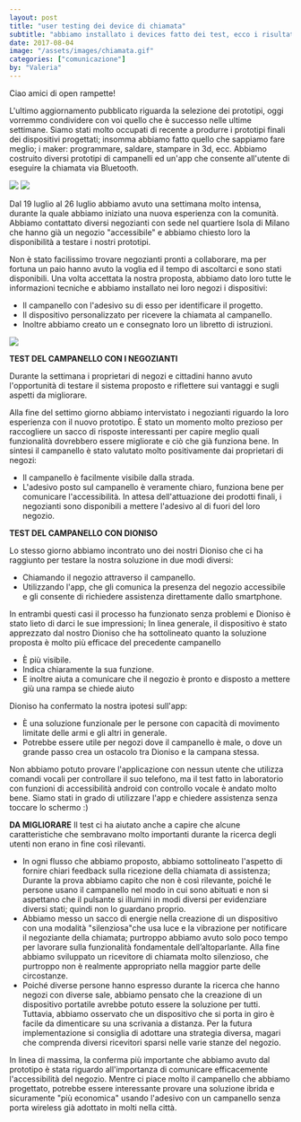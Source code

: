 ```yaml
---
layout: post
title: "user testing dei device di chiamata"
subtitle: "abbiamo installato i devices fatto dei test, ecco i risultati"
date: 2017-08-04
image: "/assets/images/chiamata.gif"
categories: ["comunicazione"]
by: "Valeria"
---
```


Ciao amici di open rampette!

L'ultimo aggiornamento pubblicato riguarda la selezione dei prototipi, oggi vorremmo condividere con voi quello che è successo nelle ultime settimane.
Siamo stati molto occupati di recente a produrre i prototipi finali dei dispositivi progettati; insomma abbiamo fatto quello che sappiamo fare meglio; i maker: programmare, saldare, stampare in 3d, ecc. Abbiamo costruito diversi prototipi di campanelli ed un'app che consente all'utente di eseguire la chiamata via Bluetooth.


<img src="https://edgeryders.eu/uploads/default/original/2X/9/998a1f88fa71ccb69605035a5e4e405380097106.jpg" >

<img src="https://edgeryders.eu/uploads/default/original/2X/f/f2e3cff9952724a77b029a7b71514a8d6034ed93.jpg" >

Dal 19 luglio al 26 luglio abbiamo avuto una settimana molto intensa, durante la quale abbiamo iniziato una nuova esperienza con la comunità. Abbiamo contattato diversi negozianti con sede nel quartiere Isola di Milano che hanno già un negozio "accessibile" e abbiamo chiesto loro la disponibilità a testare i nostri prototipi.

Non è stato facilissimo trovare negozianti pronti a collaborare, ma per fortuna un paio hanno avuto la voglia ed il tempo di ascoltarci e sono stati disponibili. Una volta accettata la nostra proposta, abbiamo dato loro tutte le informazioni tecniche e abbiamo installato nei loro negozi i dispositivi:

- Il campanello con l'adesivo su di esso per identificare il progetto.
- Il dispositivo personalizzato per ricevere la chiamata al campanello.
- Inoltre abbiamo creato un e consegnato loro un libretto di istruzioni.


<img src="https://edgeryders.eu/uploads/default/original/2X/c/c30b14acb87b676a8ce474df6ddf7df710f2d372.png">

**TEST DEL CAMPANELLO CON I NEGOZIANTI**

Durante la settimana i proprietari di negozi e cittadini hanno avuto l'opportunità di testare il sistema proposto e riflettere sui vantaggi e sugli aspetti da migliorare.

Alla fine del settimo giorno abbiamo intervistato i negozianti riguardo la loro esperienza con il nuovo prototipo. È stato un momento molto prezioso per raccogliere un sacco di risposte interessanti per capire meglio quali funzionalità dovrebbero essere migliorate e ciò che già funziona bene.
In sintesi il campanello è stato valutato molto positivamente dai proprietari di negozi:

- Il campanello è facilmente visibile dalla strada.
- L'adesivo posto sul campanello è veramente chiaro, funziona bene per comunicare l'accessibilità. In attesa dell'attuazione dei prodotti finali, i negozianti sono disponibili a mettere l'adesivo al di fuori del loro negozio.


**TEST DEL CAMPANELLO CON DIONISO**

Lo stesso giorno abbiamo incontrato uno dei nostri Dioniso che ci ha raggiunto per testare la nostra soluzione in due modi diversi:

- Chiamando il negozio attraverso il campanello.
- Utilizzando l'app, che gli comunica la presenza del negozio accessibile e gli consente di richiedere assistenza direttamente dallo smartphone.

In entrambi questi casi il processo ha funzionato senza problemi e Dioniso è stato lieto di darci le sue impressioni; In linea generale, il dispositivo è stato apprezzato dal nostro Dioniso che ha sottolineato quanto la soluzione proposta è molto più efficace del precedente campanello

- È più visibile.
- Indica chiaramente la sua funzione.
- E inoltre aiuta a comunicare che il negozio è pronto e disposto a mettere giù una rampa se chiede aiuto

Dioniso ha confermato la nostra ipotesi sull'app:
- È una soluzione funzionale per le persone con capacità di movimento limitate delle armi e gli altri in generale.
- Potrebbe essere utile per negozi dove il campanello è male, o dove un grande passo crea un ostacolo tra Dioniso e la campana stessa.

Non abbiamo potuto provare l'applicazione con nessun utente che utilizza comandi vocali per controllare il suo telefono, ma il test fatto in laboratorio con funzioni di accessibilità android con controllo vocale è andato molto bene. Siamo stati in grado di utilizzare l'app e chiedere assistenza senza toccare lo schermo :)

**DA MIGLIORARE**
Il test ci ha aiutato anche a capire che alcune caratteristiche che sembravano molto importanti durante la ricerca degli utenti non erano in fine così rilevanti.
- In ogni flusso che abbiamo proposto, abbiamo sottolineato l'aspetto di fornire chiari feedback sulla ricezione della chiamata di assistenza; Durante la prova abbiamo capito che non è così rilevante, poiché le persone usano il campanello nel modo in cui sono abituati e non si aspettano che il pulsante si illumini in modi diversi per evidenziare diversi stati; quindi non lo guardano proprio.
- Abbiamo messo un sacco di energie nella creazione di un dispositivo con una modalità "silenziosa"che usa luce e la vibrazione per notificare il negoziante della chiamata; purtroppo abbiamo avuto solo poco tempo per lavorare sulla funzionalità fondamentale dell’altoparlante. Alla fine abbiamo sviluppato un ricevitore di chiamata molto silenzioso, che purtroppo non è realmente appropriato nella maggior parte delle circostanze.
- Poiché diverse persone hanno espresso durante la ricerca che hanno negozi con diverse sale, abbiamo pensato che la creazione di un dispositivo portatile avrebbe potuto essere la soluzione per tutti. Tuttavia, abbiamo osservato che un dispositivo che si porta in giro è facile da dimenticare su una scrivania a distanza. Per la futura implementazione si consiglia di adottare una strategia diversa, magari che comprenda diversi ricevitori sparsi nelle varie stanze del negozio.

In linea di massima, la conferma più importante che abbiamo avuto dal prototipo è stata riguardo all'importanza di comunicare efficacemente l'accessibilità del negozio.
Mentre ci piace molto il campanello che abbiamo progettato, potrebbe essere interessante provare una soluzione ibrida e sicuramente "più economica" usando l'adesivo con un campanello senza porta wireless già adottato in molti nella città.
